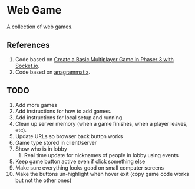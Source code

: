 # Web Game
A collection of web games.

## References
1. Code based on [Create a Basic Multiplayer Game in Phaser 3 with Socket.io](https://gamedevacademy.org/create-a-basic-multiplayer-game-in-phaser-3-with-socket-io-part-1/).
1. Code based on [anagrammatix](https://github.com/ericterpstra/anagrammatix).

## TODO
1. Add more games
1. Add instructions for how to add games.
1. Add instructions for local setup and running.
1. Clean up server memory (when a game finishes, when a player leaves, etc).
1. Update URLs so browser back button works
1. Game type stored in client/server
1. Show who is in lobby
   1. Real time update for nicknames of people in lobby using events
1. Keep game button active even if click something else
1. Make sure everything looks good on small computer screens
1. Make the buttons un-highlight when hover exit (copy game code works but not the other ones)
